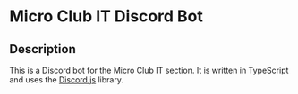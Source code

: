 # Micro Club IT Discord Bot

## Description

This is a Discord bot for the Micro Club IT section. It is written in TypeScript and uses the [Discord.js](https://discord.js.org/#/) library.
